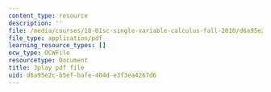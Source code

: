 ```yaml
---
content_type: resource
description: ''
file: /media/courses/18-01sc-single-variable-calculus-fall-2010/d6a95e2cb5efbafe404de3f3ea4267d6_jBkXbAgMj6s.pdf
file_type: application/pdf
learning_resource_types: []
ocw_type: OCWFile
resourcetype: Document
title: 3play pdf file
uid: d6a95e2c-b5ef-bafe-404d-e3f3ea4267d6
---
```

